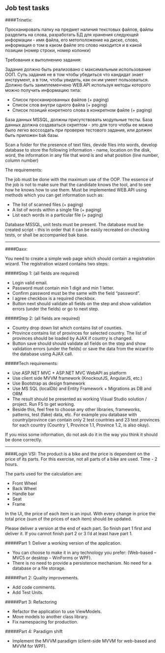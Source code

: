 Job test tasks
---
####Trinetix:

Просканировать папку на предмет наличия текстовых файлов, файлы разделить на слова, разработать БД для хранения следующей информации - имя файла, его метоположение на диске, слово, информация о том в каком файле это слово находится и в какой позиции (номер строки, номер колонки)

Требования к выполнению задания:

Задание должно быть реализовано с максимальным использование ООП. Суть задания не в том чтобы убедиться что кандидат знает инструмент, а в том, чтобы увидеть, как он им умеет пользоваться. Должно быть заимплеменчено WEB.API используя методы которого можно получить информацию типа:
* Список просканированных файлов (+ paging)
* Список слов внутри одного файла (+ paging)
* Список позиций конретного слова в конкретном файле (+ paging)

База данных MSSQL, должны присутствовать модульные тесты. База данных должна создаваться скриптом - это для того чтобы ее можно было легко восcоздать при проверке тестового задания, или должен быть приложен bak базы.



Scan a folder for the presence of text files, devide files into words, develop  database to store the following information - name, location on the disk,  word, the information in any file that word is and what position (line number, column number)

The requirements:

The job must be done with the maximum use of the OOP. The essence of the job is not to make sure that the candidate knows the tool, and to see how he knows how to use them. Must be implemented WEB.API using methods which you can get information such as:
* The list of scanned files (+ paging)
* A list of words within a single file (+ paging)
* List each words in a particular file (+ paging)

Database MSSQL, unit tests must be present. The database must be created script - this in order that it can be easily recreated on checking tests, or shall be accompanied bak base.

---
####Daxx:

You need to create a simple web page which should contain a registration wizard. The registration wizard
contains two steps:

#####Step 1: (all fields are required)
* Login valid email.
* Password must contain min 1 digit and min 1 letter.
* Confirm password must be the same with the field “password”.
* I agree checkbox is a required checkbox.
* Button next should validate all fields on the step and show validation errors (under the fields) or go to next step.

#####Step 2: (all fields are required)
* Country drop down list which contains list of counties.
* Province contains list of provinces for selected country. The list of provinces should be loaded by AJAX if country is  changed.
* Button save should should validate all fields on the step and show validation errors (under the fields) or save the data from the wizard to the database using AJAX call.

#####Tech requirements:
* Use ASP.NET MVC + ASP.NET MVC WebAPI as platform 
* Use client side MVVM framework (KnockoutJS, AngularJS, etc.)
* Use Bootstrap as design framework
* Use MS SQL (localDb) and Entity Framework + Migrations as DB and ORM
* The result should be presented as working Visual Studio solution / project. Run F5 to get working.
* Beside this, feel free to choose any other libraries, frameworks, patterns, test (fake) data, etc. For example you database with country/province can contain only 2 test countries and 23 test provinces for each country (Country 1, Province 1.1, Province 1.2, is also okay). 

If you miss some information, do not ask do it in the way you think it should be done correctly.

---
####Login VSI:
The product is a bike and the price is dependent on the price of its parts. For this exercise, not all parts of a bike are used. Time - 2 hours. 

The parts used for the calculation are:
* Front Wheel
* Back Wheel
* Handle bar
* Seat
* Frame
 
In the UI, the price of each item is an input. With every change in price the total price (sum of the prices of each item) should be updated.
 
Please deliver a version at the end of each part. So finish part 1 first and deliver it. If you cannot finish part 2 or 3 I’d at least have part 1.

#####Part 1: Deliver a working version of the application.
* You can choose to make it in any technology you prefer: (Web-based – MVC5 or desktop – WinForms or WPF).
* There is no need to provide a persistence mechanism. No need for a database or a file storage.

#####Part 2: Quality improvements.
*  Add code comments.
* Add Test Units.

#####Part 3: Refactoring
* Refactor the application to use ViewModels.
* Move models to another class library.
* Fix namespacing for production.
 
#####Part 4: Paradigm shift
* Implement the MVVM paradigm (client-side MVVM for web-based and MVVM for WPF).
